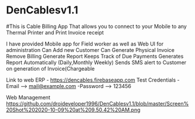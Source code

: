 # DenCablesv1.1
#This is Cable Billing App That allows you to connect to your Mobile to any Thermal Printer and Print Invoice receipt

I have provided Mobile app for Field worker as well as Web UI for administration
Can Add new Customer
Can Generate Physical Invoice
Remove Billing
Generate Report
Keeps Track of Due Payments
Generates Report Automatically (Daily,Monthly Weekly)
Sends SMS alert to Customer on generation of Invoice(Chargeable


Link to web ERP - https://dencables.firebaseapp.com
Test Credentials -Email    --> mail@example.com
                 -Password --> 123456


Web Management
https://github.com/droideveloper1996/DenCablesv1.1/blob/master/Screen%20Shot%202020-10-09%20at%209.50.42%20AM.png
